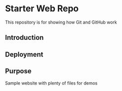 # Starter Web Repo

This repository is for showing how Git and GitHub work

## Introduction

## Deployment


## Purpose

Sample website with plenty of files for demos
